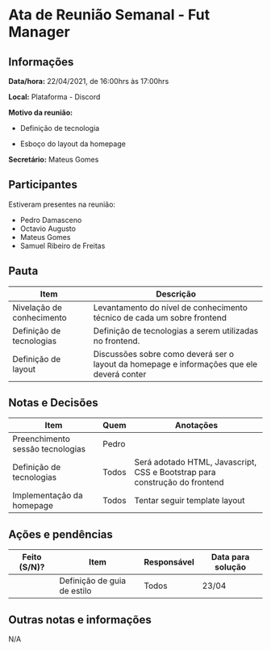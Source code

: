# Ata de Reunião Semanal - Fut Manager

## Informações

**Data/hora:** 22/04/2021, de 16:00hrs às 17:00hrs

**Local:** Plataforma - Discord

**Motivo da reunião:**

* Definição de tecnologia
- Esboço do layout da homepage

**Secretário:** Mateus Gomes

## Participantes

Estiveram presentes na reunião:

- Pedro Damasceno
- Octavio Augusto
- Mateus Gomes
- Samuel Ribeiro de Freitas

## Pauta

| Item                      | Descrição                                                                                 |
| ------------------------- | ----------------------------------------------------------------------------------------- |
| Nivelação de conhecimento | Levantamento do nível de conhecimento técnico de cada um sobre frontend                   |
| Definição de tecnologias  | Definição de tecnologias a serem utilizadas no frontend.                                  |
| Definição de layout       | Discussões sobre como deverá ser o layout da homepage e informações que ele deverá conter |

## Notas e Decisões

| Item                             | Quem  | Anotações                                                                  |
| -------------------------------- | ----- | -------------------------------------------------------------------------- |
| Preenchimento sessão tecnologias | Pedro |                                                                            |
| Definição de tecnologias         | Todos | Será adotado HTML, Javascript, CSS e Bootstrap para construção do frontend |
| Implementação da homepage        | Todos | Tentar seguir template layout                                              |

## Ações e pendências

| Feito (S/N)? | Item                        | Responsável | Data para solução |
| ------------ | --------------------------- | ----------- | ----------------- |
|              | Definição de guia de estilo | Todos       | 23/04             |

## Outras notas e informações

N/A


